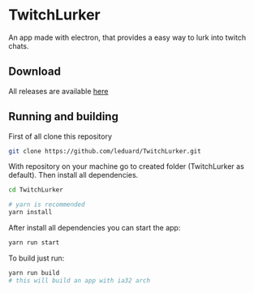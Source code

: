 # TwitchLurker

An app made with electron, that provides a easy way to lurk into twitch chats.

## Download

All releases are available [here](https://github.com/leduard/TwitchLurker/releases)

## Running and building

First of all clone this repository

```bash
git clone https://github.com/leduard/TwitchLurker.git
```

With repository on your machine go to created folder (TwitchLurker as default).
Then install all dependencies.

```bash
cd TwitchLurker

# yarn is recommended
yarn install
```

After install all dependencies you can start the app:

```bash
yarn run start
```

To build just run:

```bash
yarn run build
# this will build an app with ia32 arch
```
